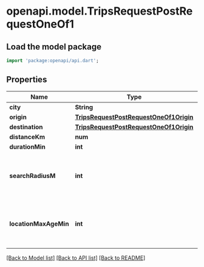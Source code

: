 # openapi.model.TripsRequestPostRequestOneOf1

## Load the model package
```dart
import 'package:openapi/api.dart';
```

## Properties
Name | Type | Description | Notes
------------ | ------------- | ------------- | -------------
**city** | **String** |  | [optional] 
**origin** | [**TripsRequestPostRequestOneOf1Origin**](TripsRequestPostRequestOneOf1Origin.md) |  | 
**destination** | [**TripsRequestPostRequestOneOf1Origin**](TripsRequestPostRequestOneOf1Origin.md) |  | 
**distanceKm** | **num** |  | [optional] 
**durationMin** | **int** |  | [optional] 
**searchRadiusM** | **int** | Solo ADMIN. Radio de bÃºsqueda en metros (500-20000). | [optional] 
**locationMaxAgeMin** | **int** | Solo ADMIN. AntigÃ¼edad mÃ¡xima de ubicaciÃ³n en minutos (1-60). | [optional] 

[[Back to Model list]](../README.md#documentation-for-models) [[Back to API list]](../README.md#documentation-for-api-endpoints) [[Back to README]](../README.md)


